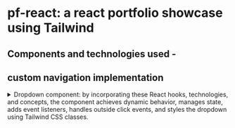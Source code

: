 # pf-react: a react portfolio showcase using Tailwind

## Components and technologies used -

## custom navigation implementation

<details>
  <summary>Dropdown component: by incorporating these React hooks, technologies, and concepts, the component achieves dynamic behavior, manages state, adds event listeners, handles outside click events, and styles the dropdown using Tailwind CSS classes.</summary>

1. **React Hooks**:
   - `useState`: Used to manage state within the functional component (`isOpen`).
   - `useEffect`: Used to handle side effects and perform actions on component mount and unmount (adding and removing event listeners).
   - `useRef`: Used to create a reference to an element (`divEl`) and access it across renders.

2. **React Icons**: The component imports the `GoChevronDown` icon from the `react-icons/go` package and uses it as an icon within the dropdown.

3. **Component Composition**: The component utilizes the `Panel` component imported from "./Panel" to compose the main dropdown button and the dropdown options panel.

4. **Event Handling**: The component defines event handler functions (`handleClick` and `handleOptionClick`) to handle click events on the dropdown and its options.

5. **JSX Markup**: The component uses JSX syntax to define the component's structure and render the HTML-like markup.

6. **Conditional Rendering**: The component conditionally renders the options panel based on the `isOpen` state variable.

7. **CSS Styling**: The component uses inline CSS and applies Tailwind CSS class names (`hover:bg-sky-100`, `rounded`, `cursor-pointer`, `p-1`, etc.) to style the various elements.

8. **Tailwind CSS**: The component applies Tailwind CSS utility classes for easy and rapid styling of components.

9. **HTML and JavaScript**: The component is embedded within an HTML file and utilizes JavaScript to add interactivity and behavior to the component.

10. **Outside Click Handling**: The `useEffect` hook is used to add an event listener to the document to handle clicks outside the dropdown component (`divEl`). This concept is used to close the dropdown when clicking outside of it.

</details>